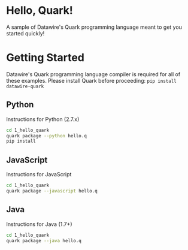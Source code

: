 # Hello, Quark!

A sample of Datawire's Quark programming language meant to get you started quickly!

# Getting Started

Datawire's Quark programming language compiler is required for all of these examples. Please install Quark before proceeding: `pip install datawire-quark`

## Python

Instructions for Python (2.7.x)

```bash
cd 1_hello_quark
quark package --python hello.q
pip install 
```

## JavaScript

Instructions for JavaScript

```bash
cd 1_hello_quark
quark package --javascript hello.q
```

## Java

Instructions for Java (1.7+)

```bash
cd 1_hello_quark
quark package --java hello.q
```